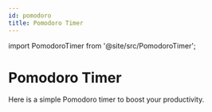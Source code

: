 ```yaml
---
id: pomodoro
title: Pomodoro Timer
---
```


import PomodoroTimer from '@site/src/PomodoroTimer';

# Pomodoro Timer

Here is a simple Pomodoro timer to boost your productivity.

<PomodoroTimer />
